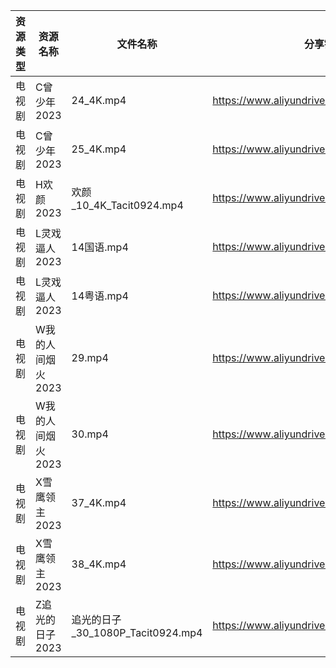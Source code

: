 | 资源类型 | 资源名称        | 文件名称                         | 分享链接                                      | 更新时间       |
| ---- | ----------- | ---------------------------- | ----------------------------------------- | ---------- |
| 电视剧  | C曾少年2023    | 24_4K.mp4                    | https://www.aliyundrive.com/s/FUrABu9z5Bh | 2023-07-21 |
| 电视剧  | C曾少年2023    | 25_4K.mp4                    | https://www.aliyundrive.com/s/FUrABu9z5Bh | 2023-07-21 |
| 电视剧  | H欢颜2023     | 欢颜_10_4K_Tacit0924.mp4       | https://www.aliyundrive.com/s/q4i9PYZAts6 | 2023-07-21 |
| 电视剧  | L灵戏逼人2023   | 14国语.mp4                     | https://www.aliyundrive.com/s/5UduQoDNUX4 | 2023-07-21 |
| 电视剧  | L灵戏逼人2023   | 14粤语.mp4                     | https://www.aliyundrive.com/s/5UduQoDNUX4 | 2023-07-21 |
| 电视剧  | W我的人间烟火2023 | 29.mp4                       | https://www.aliyundrive.com/s/MrDX7S2H7Wa | 2023-07-21 |
| 电视剧  | W我的人间烟火2023 | 30.mp4                       | https://www.aliyundrive.com/s/MrDX7S2H7Wa | 2023-07-21 |
| 电视剧  | X雪鹰领主2023   | 37_4K.mp4                    | https://www.aliyundrive.com/s/vTM6qMrcb6D | 2023-07-21 |
| 电视剧  | X雪鹰领主2023   | 38_4K.mp4                    | https://www.aliyundrive.com/s/vTM6qMrcb6D | 2023-07-21 |
| 电视剧  | Z追光的日子2023  | 追光的日子_30_1080P_Tacit0924.mp4 | https://www.aliyundrive.com/s/zzZYqa4urr9 | 2023-07-21 |
